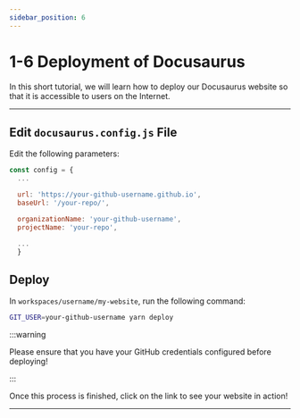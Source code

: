 ```yaml
---
sidebar_position: 6
---
```


# 1-6 Deployment of Docusaurus

In this short tutorial, we will learn how to deploy our Docusaurus website so that it is accessible to users on the Internet.

---

## Edit `docusaurus.config.js` File

Edit the following parameters:

```js title="docusaurus.config.js"
const config = {
  ...

  url: 'https://your-github-username.github.io',
  baseUrl: '/your-repo/',

  organizationName: 'your-github-username',
  projectName: 'your-repo',

  ...
  }
```

## Deploy

In `workspaces/username/my-website`, run the following command:

```bash
GIT_USER=your-github-username yarn deploy
```

:::warning

Please ensure that you have your GitHub credentials configured before deploying!

:::

Once this process is finished, click on the link to see your website in action!

---